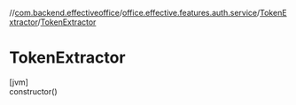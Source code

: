 //[com.backend.effectiveoffice](../../../index.md)/[office.effective.features.auth.service](../index.md)/[TokenExtractor](index.md)/[TokenExtractor](-token-extractor.md)

# TokenExtractor

[jvm]\
constructor()
